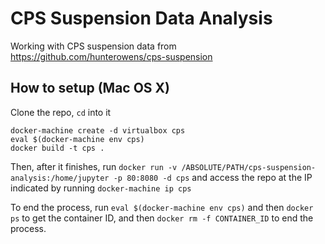# CPS Suspension Data Analysis

Working with CPS suspension data from https://github.com/hunterowens/cps-suspension

## How to setup (Mac OS X)
Clone the repo, `cd` into it
```
docker-machine create -d virtualbox cps
eval $(docker-machine env cps)
docker build -t cps .
```

Then, after it finishes, run
`docker run -v /ABSOLUTE/PATH/cps-suspension-analysis:/home/jupyter -p 80:8080 -d cps`
and access the repo at the IP indicated by running `docker-machine ip cps`

To end the process, run `eval $(docker-machine env cps)` and then `docker ps` to get
the container ID, and then `docker rm -f CONTAINER_ID` to end the process.
